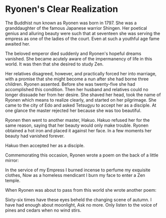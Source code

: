 # Ryonen's Clear Realization

The Buddhist nun known as Ryonen was born in 1797. She was a granddaughter of the famous Japanese warrior Shingen. Her poetical genius and alluring beauty were such that at seventeen she was serving the empress as one of the ladies of the court. Even at such a youthful age fame awaited her.

The beloved emperor died suddenly and Ryonen's hopeful dreams vanished. She became acutely aware of the impermanency of life in this world. It was then that she desired to study Zen.

Her relatives disagreed, however, and practically forced her into marriage, with a promise that she might become a nun after she had borne three children. Ryonen assented. Before she was twenty-five she had accomplished this condition. Then her husband and relatives could no longer dissuade her from her desire. She shaved her head, took the name of Ryonen which means to realize clearly, and started on her pilgrimage. She came to the city of Edo and asked Tetsugyu to accept her as a disciple. At one glance the master rejected her because she was too beautiful.

Ryonen then went to another master, Hakuo. Hakuo refused her for the same reason, saying that her beauty would only make trouble. Ryonen obtained a hot iron and placed it against her face. In a few moments her beauty had vanished forever.

Hakuo then accepted her as a disciple.

Commemorating this occasion, Ryonen wrote a poem on the back of a little mirror:

In the service of my Empress
I burned incense to perfume my exquisite clothes,
Now as a homeless mendicant
I burn my face to enter a Zen temple.

When Ryonen was about to pass from this world she wrote another poem:

Sixty-six times have these eyes beheld the changing scene of autumn.
I have had enough about moonlight,
Ask no more.
Only listen to the voice of pines and cedars when no wind stirs.
